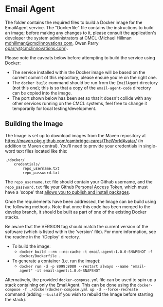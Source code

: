 # Email Agent

The folder contains the required files to build a Docker image for the EmailAgent service. The "Dockerfile" file contains the instructions to build an image; before making any changes to it, please consult the application's developer the system administrators at CMCL (Michael Hillman <mdhillman@cmclinnovations.com>, Owen Parry <oparry@cmclinnovations.com>).

Please note the caveats below before attempting to build the service using Docker:

* The service installed within the Docker image will be based on the current commit of this repository, please ensure you're on the right one.
* The `docker build` command should be run from the `EmailAgent` directory (not this one); this is so that a copy of the `email-agent-code` directory can be copied into the image.
* The port shown below has been set so that it doesn't collide with any other services running on the CMCL systems, feel free to change it temporarily for local testing/development.
	
## Building the Image

The Image is set up to download images from the Maven repository at https://maven.pkg.github.com/cambridge-cares/TheWorldAvatar/ (in addition to Maven central).
You'll need to provide  your credentials in single-word text files located like this:
```
./docker/
    credentials/
        repo_username.txt
        repo_password.txt
```

The `repo_username.txt` file should contain your Github username, and the `repo_password.txt` file your Github [Personal Access Token](https://docs.github.com/en/github/authenticating-to-github/creating-a-personal-access-token), which must have a 'scope' that [allows you to publish and install packages](https://docs.github.com/en/packages/working-with-a-github-packages-registry/working-with-the-apache-maven-registry#authenticating-to-github-packages).

Once the requirements have been addressed, the Image can be build using the following methods. Note that once this code has been merged to the develop branch, it should be built as part of one of the existing Docker stacks.

Be aware that the VERSION tag should match the current version of the software (which is listed within the 'version' file). For more information, see the readme in the '/Deploy' directory.

+ To build the image:
  + `docker build --rm --no-cache -t email-agent:1.0.0-SNAPSHOT -f docker/Dockerfile .`
+ To generate a container (i.e. run the image):
  + `docker run -d -p 8099:8080 --restart always --name "email-agent" -it email-agent:1.0.0-SNAPSHOT`

  
Alternatively, the provided `docker-compose.yml` file can be used to spin up a stack containing only the EmailAgent. This can be done using the `docker-compose -f ./docker/docker-compose.yml up -d --force-recreate` command (adding `--build` if you wish to rebuild the Image before starting the stack).